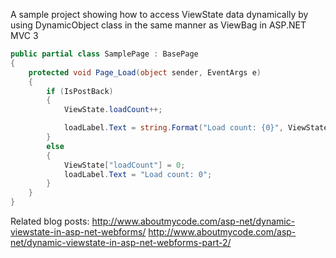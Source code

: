 A sample project showing how to access ViewState data dynamically by using DynamicObject class in the same manner as ViewBag in ASP.NET MVC 3

``` csharp
public partial class SamplePage : BasePage
{
    protected void Page_Load(object sender, EventArgs e)
    {
        if (IsPostBack)
        {
            ViewState.loadCount++;

            loadLabel.Text = string.Format("Load count: {0}", ViewState.loadCount);
        }
        else
        {
            ViewState["loadCount"] = 0;
            loadLabel.Text = "Load count: 0";
        }
    }
}
```

Related blog posts:
http://www.aboutmycode.com/asp-net/dynamic-viewstate-in-asp-net-webforms/
http://www.aboutmycode.com/asp-net/dynamic-viewstate-in-asp-net-webforms-part-2/
